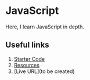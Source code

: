 # JavaScript

Here, I learn JavaScript in depth.

## Useful links

1. [Starter Code](https://github.com/jonasschmedtmann/complete-javascript-course)
2. [Resources](http://codingheroes.io/resources/)
3. [Live URL](to be created)
